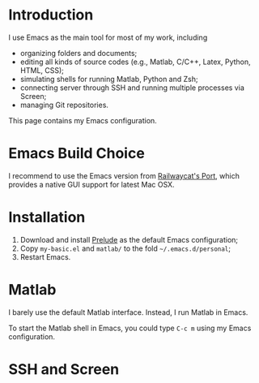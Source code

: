 Introduction
============

I use Emacs as the main tool for most of my work, including
- organizing folders and documents;
- editing all kinds of source codes (e.g., Matlab, C/C++, Latex, Python, HTML, CSS);
- simulating shells for running Matlab, Python and Zsh;
- connecting server through SSH and running multiple processes via Screen;
- managing Git repositories.

This page contains my Emacs configuration.

Emacs Build Choice
==================
I recommend to use the Emacs version from
[Railwaycat's Port](https://github.com/railwaycat/emacs-mac-port),
which provides a native GUI support for latest Mac OSX.

Installation
============
1. Download and install [Prelude](https://github.com/bbatsov/prelude) as the default Emacs configuration;
2. Copy `my-basic.el` and `matlab/` to the fold `~/.emacs.d/personal`;
3. Restart Emacs.


Matlab
======
I barely use the default Matlab interface. Instead, I run Matlab in Emacs.

To start the Matlab shell in Emacs, you could type `C-c m` using my Emacs configuration.

SSH and Screen
==============

